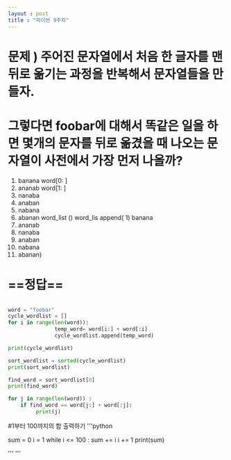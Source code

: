 ```yaml
---
layout : post
title : "파이썬 9주차"
---
```

# 문제 ) 주어진 문자열에서 처음 한 글자를 맨 뒤로 옮기는 과정을 반복해서 문자열들을 만들자. 

# 그렇다면 foobar에 대해서 똑같은 일을 하면 몇개의 문자를 뒤로 옮겼을 때 나오는 문자열이 사전에서 가장 먼저 나올까?

 1) banana  word[0: ]
 2) ananab   word[1: ]
 3) nanaba
 4) anaban
 5) nabana
 6) abanan
    word_list ()
    word_lis append( 1) banana
 2) ananab  
 3) nanaba
 4) anaban
 5) nabana
 6) abanan)
   #  ==정답==
``` python

word = "foobar"
cycle_wordlist = []
for i in range(len(word)):
               temp_word= word[i:] + word[:i]
               cycle_wordlist.append(temp_word)

print(cycle_wordlist)

sort_wordlist = sorted(cycle_wordlist)
print(sort_wordlist)

find_word = sort_wordlist[0]
print(find_word)

for j in range(len(word)) :
    if find_word == word[j:] + word[:j]:
         print(j)

```

#1부터 100까지의 합 출력하기
'''python

sum = 0
i = 1
while i <= 100 :
    sum += i
    i += 1
print(sum)

'''
'''
